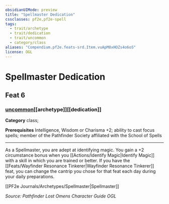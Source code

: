 ```yaml
---
obsidianUIMode: preview
title: "Spellmaster Dedication"
cssclasses: pf2e,pf2e-spell
tags:
  - trait/archetype
  - trait/dedication
  - trait/uncommon
  - category/class
aliases: "Compendium.pf2e.feats-srd.Item.vuApM8xHOZs4o6oS"
license: OGL
---
```

# Spellmaster Dedication
## Feat 6
### [uncommon](uncommon "Uncommon Rarity Trait")[[archetype]][[dedication]]

**Category** class; 



**Prerequisites** Intelligence, Wisdom or Charisma +2; ability to cast focus spells; member of the Pathfinder Society affiliated with the School of Spells
* * *
As a Spellmaster, you are adept at identifying magic. You gain a +2 circumstance bonus when you [[Actions/Identify Magic|Identify Magic]] with a skill in which you are trained or better. If you have the [[Feats/Wayfinder Resonance Tinkerer|Wayfinder Resonance Tinkerer]] feat, you can change the cantrip you chose for that feat each day during your daily preparations.

[[PF2e Journals/Archetypes/Spellmaster|Spellmaster]]

*Source: Pathfinder Lost Omens Character Guide*
*OGL*
